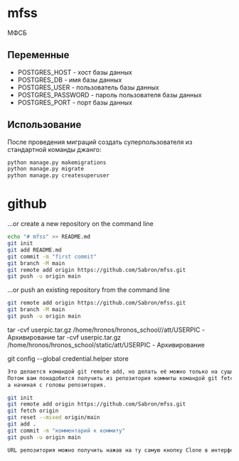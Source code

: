 # mfss

МФСБ




## Переменные
- POSTGRES_HOST - хост базы данных
- POSTGRES_DB - имя базы данных
- POSTGRES_USER - пользователь базы данных
- POSTGRES_PASSWORD - пароль пользователя базы данных
- POSTGRES_PORT - порт базы данных 
## Использование

После проведения миграций создать суперпользователя из стандартной команды джанго:
```bash
python manage.py makemigrations
python manage.py migrate
python manage.py createsuperuser
```

# github
…or create a new repository on the command line

```bash
echo "# mfss" >> README.md
git init
git add README.md
git commit -m "first commit"
git branch -M main
git remote add origin https://github.com/Sabron/mfss.git
git push -u origin main                       
```
…or push an existing repository from the command line

```bash
git remote add origin https://github.com/Sabron/mfss.git
git branch -M main
git push -u origin main
```

tar -cvf userpic.tar.gz /home/hronos/hronos_school//att/USERPIC  - Архивирование
tar -cvf userpic.tar.gz /home/hronos/hronos_school/static/att/USERPIC  - Архивирование


git config --global credential.helper store

```bash
Это делается командой git remote add, но делать её можно только на существующем репозитории, так что вам понадобится ещё и git init. 
Потом вам понадобится получить из репозитория коммиты командой git fetch и сделать git reset чтобы вносить свои изменения не с нуля, 
а начиная с головы репозитория.

git init
git remote add origin https://github.com/Sabron/mfss.git
git fetch origin
git reset --mixed origin/main
git add .
git commit -m "комментарий к коммиту"
git push -u origin main

URL репозитория можно получить нажав на ту самую кнопку Clone в интерфейсе github.
```